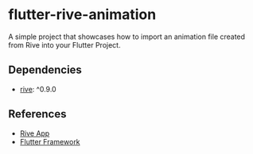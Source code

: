 # flutter-rive-animation
A simple project that showcases how to import an animation file created from Rive into your Flutter Project.

## Dependencies
- [rive](https://pub.dev/packages/rive): ^0.9.0 


## References
- [Rive App](https://rive.app/)
- [Flutter Framework](https://flutter.dev/)
